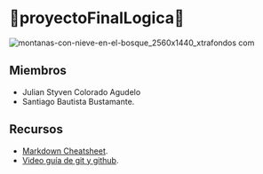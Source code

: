# :beginner:proyectoFinalLogica:beginner:
![montanas-con-nieve-en-el-bosque_2560x1440_xtrafondos com](https://user-images.githubusercontent.com/77738709/114289280-44ec8a80-9a3c-11eb-9d1d-f8703f18093e.jpg)
## Miembros
* Julian Styven Colorado Agudelo
* Santiago Bautista Bustamante.

## Recursos
* [Markdown Cheatsheet](https://github.com/adam-p/markdown-here/wiki/Markdown-Cheatsheet#links).
* [Video guía de git y github](https://www.youtube.com/watch?v=sH9g77J92ns&ab_channel=CodeWar).
